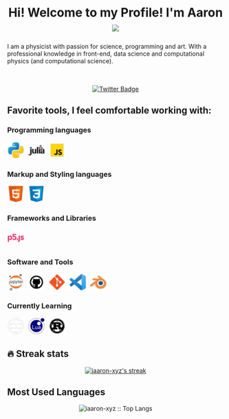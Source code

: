 <div id="header" align="center">
    <h1>
        Hi! Welcome to my Profile! I'm Aaron
        <img src="https://media.giphy.com/media/hvRJCLFzcasrR4ia7z/giphy.gif" width="28">
    </h1>
    <p align="left">I am a physicist with passion for science, programming and art. With a professional knowledge in front-end, data science and computational physics (and computational science).</p>
</div>

<br>
<br>

<div id="badges" align="center">
    <a href="https://twitter.com/iaaron_xyz">
        <img src="https://img.shields.io/twitter/url?label=My%20Twitter&style=social&url=https%3A%2F%2Ftwitter.com%2Fiaaron_xyz" alt="Twitter Badge">
    </a>
</div>


## Favorite tools, I feel comfortable working with:
### Programming languages
<div>
        <img src="./images/icons/python.png" title="Python 3" alt="Python" height="40"/>&nbsp;
        <img src="./images/icons/julia.png" title="julia" alt="julia" height="40"/>&nbsp;
        <img src="./images/icons/javascript.png" title="JavaScript" alt="javascript" height="40"/>&nbsp;
</div>

### Markup and Styling languages
<div>
        <img src="./images/icons/html.png" title="HTML5" alt="HTML" height="40"/>&nbsp;
        <img src="./images/icons/css3.png" title="CSS3" alt="CSS" height="40"/>&nbsp;
</div>

### Frameworks and Libraries
<div>
        <img src="./images/icons/p5js.png" title="p5js" alt="p5js" height="40"/>&nbsp;
</div>

### Software and Tools
<div>
        <img src="./images/icons/jupyter.png" title="jupyter notebooks" alt="jupyter notebooks" width="40" height="40"/>&nbsp;
        <img src="./images/icons/github.png" title="Github" alt="Github" width="40" height="40"/>&nbsp;
        <img src="./images/icons/git.png" title="Git" alt="Git" width="40" height="40"/>&nbsp;
        <img src="./images/icons/vscode.png" title="VS Code" alt="VSCode" width="40" height="40"/>&nbsp;
        <img src="./images/icons/blender.png" title="Blender" alt="blender" width="40" height="40"/>&nbsp;
</div>

### Currently Learning
<div>
        <img src="./images/icons/qiskit.png" title="Qiskit" alt="Qiskit" height="40"/>&nbsp;
        <img src="./images/icons/lua.png" title="Lua" alt="Lua" height="40"/>&nbsp;
        <img src="./images/icons/rust.png" title="Rust" alt="Rust" height="40"/>&nbsp;
</div>

## :fire: Streak stats
<p align="center">
  <a href="https://github.com/iaaron-xyz/github-readme-streak-stats">
    <img title="🔥 Get streak stats for your profile at git.io/streak-stats" alt="iaaron-xyz's streak" src="https://streak-stats.demolab.com/?user=iaaron-xyz&theme=horizon&hide_border=true"/>
  </a>
</p>

## Most Used Languages
<p align="center"><img src="https://github-readme-stats.vercel.app/api/top-langs/?username=iaaron-xyz&langs_count=10&theme=tokyonight&layout=compact" alt="iaaron-xyz :: Top Langs" /></p>

